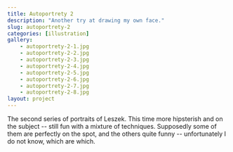 ```yaml
---
title: Autoportrety 2
description: "Another try at drawing my own face."
slug: autoportrety-2
categories: [illustration]
gallery:
    - autoportrety-2-1.jpg
    - autoportrety-2-2.jpg
    - autoportrety-2-3.jpg
    - autoportrety-2-4.jpg
    - autoportrety-2-5.jpg
    - autoportrety-2-6.jpg
    - autoportrety-2-7.jpg
    - autoportrety-2-8.jpg
layout: project
---
```


The second series of portraits of Leszek. This time more hipsterish and on the subject -- still fun with a mixture of techniques. Supposedly some of them are perfectly on the spot, and the others quite funny -- unfortunately I do not know, which are which.
